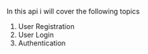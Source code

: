 In this api i will cover the following topics

1. User Registration
2. User Login
3. Authentication
